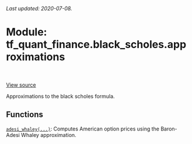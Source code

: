 <!--
This file is generated by a tool. Do not edit directly.
For open-source contributions the docs will be updated automatically.
-->

*Last updated: 2020-07-08.*

<div itemscope itemtype="http://developers.google.com/ReferenceObject">
<meta itemprop="name" content="tf_quant_finance.black_scholes.approximations" />
<meta itemprop="path" content="Stable" />
</div>

# Module: tf_quant_finance.black_scholes.approximations

<!-- Insert buttons and diff -->

<table class="tfo-notebook-buttons tfo-api" align="left">
</table>

<a target="_blank" href="https://github.com/google/tf-quant-finance/blob/master/tf_quant_finance/black_scholes/approximations/__init__.py">View source</a>



Approximations to the black scholes formula.



## Functions

[`adesi_whaley(...)`](../../tf_quant_finance/black_scholes/approximations/adesi_whaley.md): Computes American option prices using the Baron-Adesi Whaley approximation.

